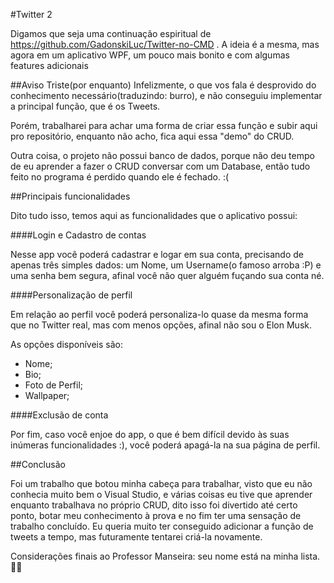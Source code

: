 #Twitter 2

Digamos que seja uma continuação espiritual de https://github.com/GadonskiLuc/Twitter-no-CMD .
A ideia é a mesma, mas agora em um aplicativo WPF, um pouco mais bonito e com algumas features adicionais

##Aviso Triste(por enquanto)
Infelizmente, o que vos fala é desprovido do conhecimento necessário(traduzindo: burro), e não conseguiu implementar a principal função, que é os Tweets.

Porém, trabalharei para achar uma forma de criar essa função e subir aqui pro repositório, enquanto não acho, fica aqui essa "demo" do CRUD.

Outra coisa, o projeto não possui banco de dados, porque não deu tempo de eu aprender a fazer o CRUD conversar com um Database, então tudo feito no programa é perdido quando ele é fechado. :(

##Principais funcionalidades

Dito tudo isso, temos aqui as funcionalidades que o aplicativo possui:

####Login e Cadastro de contas

Nesse app você poderá cadastrar e logar em sua conta, precisando de apenas três simples dados: um Nome, um Username(o famoso arroba :P) e uma senha bem segura, afinal você não quer alguém fuçando sua conta né.

####Personalização de perfil

Em relação ao perfil você poderá personaliza-lo quase da mesma forma que no Twitter real, mas com menos opções, afinal não sou o Elon Musk.

As opções disponíveis são: 

- Nome;
- Bio;
- Foto de Perfil;
- Wallpaper;

####Exclusão de conta

Por fim, caso você enjoe do app, o que é bem difícil devido às suas inúmeras funcionalidades :), você poderá apagá-la na sua página de perfil.

##Conclusão

Foi um trabalho que botou minha cabeça para trabalhar, visto que eu não conhecia muito bem o Visual Studio, e várias coisas eu tive que aprender enquanto trabalhava no próprio CRUD, dito isso foi divertido até certo ponto, botar meu conhecimento à prova e no fim ter uma sensação de trabalho concluído. Eu queria muito ter conseguido adicionar a função de tweets a tempo, mas futuramente tentarei criá-la novamente.

Considerações finais ao Professor Manseira: seu nome está na minha lista. 🕵️‍♂️
